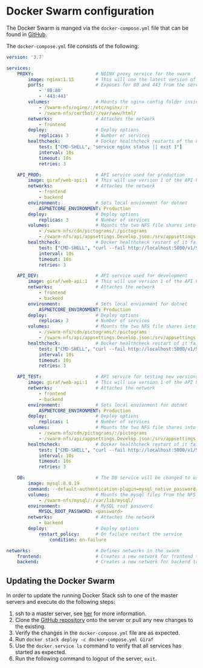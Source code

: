 # Docker Swarm configuration

The Docker Swarm is manged via the `docker-compose.yml` file that can be found in
[GitHub](https://github.com/aau-giraf/giraf-production-swarm).

The `docker-compose.yml` file consists of the following:

```yaml
version: '3.7'

services:
    PROXY:                       # NGINX proxy service for the swarm
        image: nginx:1.15        # This will use the latest version of 1.15.x
        ports:                   # Exposes for 80 and 443 from the service to the swarm network(public)
            - '80:80'
            - '443:443'
        volumes:                 # Mounts the nginx config folder inside the container as read only
            - /swarm-nfs/nginx/:/etc/nginx/:r
            - /swarm-nfs/certbot/:/var/www/html/
        networks:                # Attaches the network
            - frontend
        deploy:                  # Deploy options
            replicas: 3          # Number er services
        healthcheck:             # Docker healthcheck restarts of the nginx service is not running three times in a row, service might be out for a maximum of 30 secunds
            test: ["CMD-SHELL", "service nginx status || exit 1"]
            interval: 10s
            timeout: 10s
            retries: 3

    API_PROD:                    # API service used for production
        image: giraf/web-api:1   # This will use version 1 of the API hosted on hub.docker.com
        networks:                # Attaches the network
            - frontend
            - backend
        environment:             # Sets local envionment for dotnet
            ASPNETCORE_ENVIRONMENT: Production
        deploy:                  # Deploy options
            replicas: 3          # Number of services
        volumes:                 # Mounts the two NFS file shares into the container
            - /swarm-nfs/cdn/pictograms/:/pictograms
            - /swarm-nfs/api/appsettings.Develop.json:/srv/appsettings.json
        healthcheck:             # Docker healthcheck restart of it fails three times in a row, service may be out for a maximum of 30 seconds
            test: ["CMD-SHELL", "curl --fail http://localhost:5000/v1/Status || exit 1"]
            interval: 10s
            timeout: 10s
            retries: 3

    API_DEV:                     # API service used for development
        image: giraf/web-api:1   # This will use version 1 of the API hosted on hub.docker.com
        networks:                # Attaches the network
            - frontend
            - backend
        environment:             # Sets local envionment for dotnet
            ASPNETCORE_ENVIRONMENT: Production
        deploy:                  # Deploy options
            replicas: 3          # Number of services
        volumes:                 # Mounts the two NFS file shares into the container
            - /swarm-nfs/cdn/pictograms/:/pictograms
            - /swarm-nfs/api/appsettings.Develop.json:/srv/appsettings.json
        healthcheck:             # Docker healthcheck restart of it fails three times in a row, service may be out for a maximum of 30 seconds
            test: ["CMD-SHELL", "curl --fail http://localhost:5000/v1/Status || exit 1"]
            interval: 10s
            timeout: 10s
            retries: 3

    API_TEST:                    # API service for testing new versions of the API before deploying to the other services.
        image: giraf/web-api:1   # This will use version 1 of the API hosted on hub.docker.com
        networks:                # Attaches the network
            - frontend
            - backend
        environment:             # Sets local envionment for dotnet
            ASPNETCORE_ENVIRONMENT: Production
        deploy:                  # Deploy options
            replicas: 1          # Number of services
        volumes:                 # Mounts the two NFS file shares into the container
            - /swarm-nfs/cdn/pictograms/:/pictograms
            - /swarm-nfs/api/appsettings.Develop.json:/srv/appsettings.json
        healthcheck:             # Docker healthcheck restart of it fails three times in a row, service may be out for a maximum of 30 seconds
            test: ["CMD-SHELL", "curl --fail http://localhost:5000/v1/Status || exit 1"]
            interval: 10s
            timeout: 10s
            retries: 3

    DB:                          # The DB service will be changed to use the production database later once it has been migrated. The httpd image is only for testing.
        image: mysql:8.0.19
        command: --default-authentication-plugin=mysql_native_password
        volumes:                 # Mounts the mysql files from the NFS to the container
            - /swarm-nfs/mysql/:/var/lib/mysql/
        environment:             # MySQL root password
            MYSQL_ROOT_PASSWORD: <password>
        networks:                # Attaches the network
            - backend
        deploy:                  # Deploy options
            restart_policy:      # On failure restart the service
                condition: on-failure

networks:                        # Defines networks in the swarm
    frontend:                    # Creates a new network for frontend traffic
    backend:                     # Creates a new network for backend traffic
```

## Updating the Docker Swarm

In order to update the running Docker Stack ssh to one of the master servers and
execute do the following steps:

1. ssh to a master server, see [her](../ServerOwnership.md) for more information.
1. Clone the [GitHub repository](https://github.com/aau-giraf/giraf-production-swarm)
   onto the server or pull any new changes to the existing.
1. Verify the changes in the `docker-compose.yml` file are as expected.
1. Run `docker stack deploy -c docker-compose.yml Giraf`
1. Use the `docker service ls` command to verify that all services has started as
   expected.
1. Run the following command to logout of the server, `exit`.

